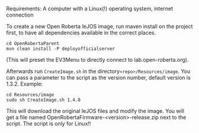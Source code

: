 Requirements: A computer with a Linux(!) operating system, internet connection

To create a new Open Roberta leJOS image, run maven install on the project first, to have all dependencies available in the correct places.

```
cd OpenRobertaParent
mvn clean install -P deployofficialserver
```
(This will preset the EV3Menu to directly connect to lab.open-roberta.org).

Afterwards run ```CreateImage.sh``` in the directory```<repo>/Resources/image```.
You can pass a parameter to the script as the version number, default version is 1.3.2. Example:

```
cd Resources/image
sudo sh CreateImage.sh 1.4.0
```

This will download the original leJOS files and modify the image. You will get a file named OpenRobertaFirmware-\<version\>-release.zip next to the script. The script is only for Linux!!